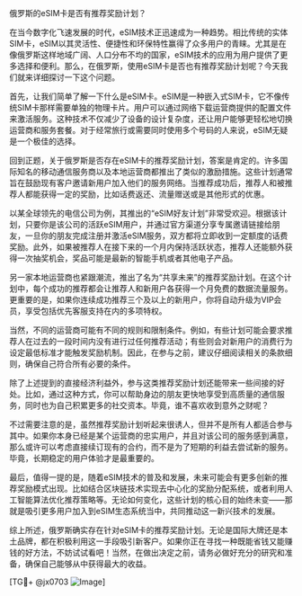 俄罗斯的eSIM卡是否有推荐奖励计划？

在当今数字化飞速发展的时代，eSIM技术正迅速成为一种趋势。相比传统的实体SIM卡，eSIM以其灵活性、便捷性和环保特性赢得了众多用户的青睐。尤其是在像俄罗斯这样地域广阔、人口分布不均的国家，eSIM技术的应用为用户提供了更多选择和便利。那么，在俄罗斯，使用eSIM卡是否也有推荐奖励计划呢？今天我们就来详细探讨一下这个问题。

首先，让我们简单了解一下什么是eSIM卡。eSIM是一种嵌入式SIM卡，它不像传统SIM卡那样需要单独的物理卡片。用户可以通过网络下载运营商提供的配置文件来激活服务。这种技术不仅减少了设备的设计复杂度，还让用户能够更轻松地切换运营商和服务套餐。对于经常旅行或需要同时使用多个号码的人来说，eSIM无疑是一个极佳的选择。

回到正题，关于俄罗斯是否存在eSIM卡的推荐奖励计划，答案是肯定的。许多国际知名的移动通信服务商以及本地运营商都推出了类似的激励措施。这些计划通常旨在鼓励现有客户邀请新用户加入他们的服务网络。当推荐成功后，推荐人和被推荐人都能获得一定的奖励，比如话费返还、流量赠送或是其他形式的优惠。

以某全球领先的电信公司为例，其推出的“eSIM好友计划”非常受欢迎。根据该计划，只要你是该公司的活跃eSIM用户，并通过官方渠道分享专属邀请链接给朋友，一旦你的朋友完成注册并激活eSIM服务，双方都将立即收到一定额度的话费奖励。此外，如果被推荐人在接下来的一个月内保持活跃状态，推荐人还能额外获得一次抽奖机会，奖品可能是最新的智能手机或者其他电子产品。

另一家本地运营商也紧跟潮流，推出了名为“共享未来”的推荐奖励计划。在这个计划中，每个成功的推荐都会让推荐人和新用户各获得一个月免费的数据流量服务。更重要的是，如果你连续成功推荐三个及以上的新用户，你将自动升级为VIP会员，享受包括优先客服支持在内的多项特权。

当然，不同的运营商可能有不同的规则和限制条件。例如，有些计划可能会要求推荐人在过去的一段时间内没有进行过任何推荐活动；有些则会对新用户的消费行为设定最低标准才能触发奖励机制。因此，在参与之前，建议仔细阅读相关的条款细则，确保自己符合所有必要的条件。

除了上述提到的直接经济利益外，参与这类推荐奖励计划还能带来一些间接的好处。比如，通过这种方式，你可以帮助身边的朋友更快地享受到高质量的通信服务，同时也为自己积累更多的社交资本。毕竟，谁不喜欢收到意外之财呢？

不过需要注意的是，虽然推荐奖励计划听起来很诱人，但并不是所有人都适合参与其中。如果你本身已经是某个运营商的忠实用户，并且对该公司的服务感到满意，那么或许可以考虑直接续订现有的合约，而不是为了短期的利益去尝试新的服务。毕竟，长期稳定的用户体验才是最重要的。

最后，值得一提的是，随着eSIM技术的普及和发展，未来可能会有更多创新的推荐奖励模式出现。比如结合区块链技术实现去中心化的奖励分配系统，或者利用人工智能算法优化推荐策略等。无论如何变化，这些计划的核心目的始终未变——那就是吸引更多用户加入到eSIM生态系统当中，共同推动这一新兴技术的发展。

综上所述，俄罗斯确实存在针对eSIM卡的推荐奖励计划。无论是国际大牌还是本土品牌，都在积极利用这一手段吸引新客户。如果你正在寻找一种既能省钱又能赚钱的好方法，不妨试试看吧！当然，在做出决定之前，请务必做好充分的研究和准备，确保自己能够从中获得最大的收益。

[TG💪+ @jx0703 ![Image](https://github.com/user-attachments/assets/dbca1d08-cadb-493c-b0ec-ad6f7a83f270)]